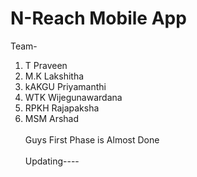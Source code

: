 # N-Reach Mobile App
Team- <br>
1. T Praveen
2. M.K Lakshitha
3. kAKGU Priyamanthi
4. WTK Wijegunawardana 
5. RPKH Rajapaksha
6. MSM Arshad<br>
<br>Guys First Phase is Almost Done</br>
<br> Updating---- <br>
